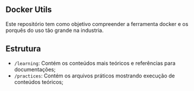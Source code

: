 ## Docker Utils

Este repositório tem como objetivo compreender a ferramenta docker e os porquês do uso tão grande na industria.

## Estrutura

- `/learning`: Contém os conteúdos mais teóricos e referências para documentações;
- `/practices`: Contém os arquivos práticos mostrando execução de conteúdos teóricos;
